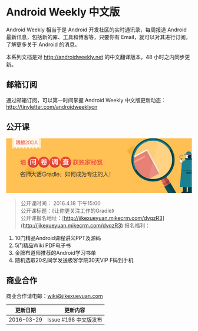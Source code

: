 # Android Weekly 中文版

Android Weekly 相当于是 Android 开发社区的实时通讯录，每周报道 Android 最新讯息，包括新的库、工具和博客等，只要你有 Email，就可以对其进行订阅，了解更多关于 Android 的消息。

本系列文档是对 <http://androidweekly.net> 的中文翻译版本，48 小时之内同步更新。

## 邮箱订阅

通过邮箱订阅，可以第一时间掌握 Android Weekly 中文版更新动态：       
<http://tinyletter.com/androidweeklycn>

## 公开课   


![image](images/survey.jpg)

>公开课时间： 2016.4.18 下午15:00    
>公开课标题：《让你更关注工作的Gradle》   
>公开课报名地址：[http://jikexueyuan.mikecrm.com/dvqzR3](http://jikexueyuan.mikecrm.com/dvqzR3)
>报名福利：   
 1. 10门精品Android课程讲义PPT及源码   
 2. 5门精品Wiki PDF电子书  
 3. 金牌布道师推荐的Android学习书单   
 4. 随机选取20名同学发送极客学院30天VIP F码到手机

## 商业合作

商业合作请电邮：wiki@jikexueyuan.com

|更新日期    |更新内容            
|----------|-------------------
|2016-03-29|Issue #198 中文版发布 
